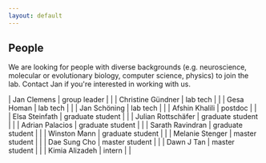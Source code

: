 ```yaml
---
layout: default
---
```


## People

We are looking for people with diverse backgrounds (e.g. neuroscience, molecular or evolutionary biology, computer science, physics) to join the lab. Contact Jan if you're interested in working with us.

| Jan Clemens | group leader | |
| Christine Gündner | lab tech | |
| Gesa Homan | lab tech | |
| Jan Schöning | lab tech | |
| Afshin Khalili | postdoc | |
| Elsa Steinfath | graduate student | |
| Julian Rottschäfer | graduate student | |
| Adrian Palacios | graduate student | |
| Sarath Ravindran | graduate student | |
| Winston Mann | graduate student | |
| Melanie Stenger | master student | |
| Dae Sung Cho | master student | |
| Dawn J Tan | master student | |
| Kimia Alizadeh | intern | |

